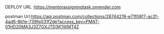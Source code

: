 DEPLOY URL :https://mentorassigningtask.onrender.com

postman Url:https://api.postman.com/collections/28744219-e71f08f7-ac2f-4ad6-8b1e-739fe031f2de?access_key=PMAT-01HD20MA3J3Z7GXJTD3K1WMT4Z
